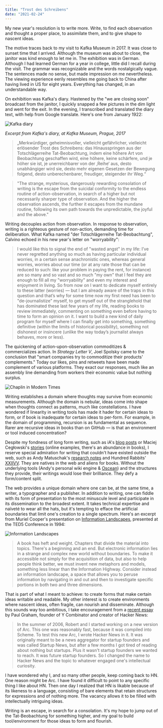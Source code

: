 ```yaml
---
title: "Trost des Schreibens"
date: "2021-02-24"
---
```


My new year's resolution is to write more. Write, to find each observation and thought a proper place, to assimilate them, and to give shape to nascent ideas.

The motive traces back to my visit to Kafka Museum in 2017. It was close to sunset time that I arrived. Although the museum was about to close, the janitor was kind enough to let me in. The exhibition was in German. Although I had learned German for a year in college, little did I recall during the visit. The grammar was recognizable and the words nostalgically vague. The sentences made no sense, but made impression on me nevertheless. The viewing experience eerily resembles me going back to China after having lived in US for eight years. Everything has changed, in an understandable way. 

On exhibition was Kafka's diary. Hastened by the "we are closing soon" broadcast from the janitor, I quickly snapped a few pictures in the dim light and went for the exit. In the evening, I transcribed and translated the diary text, with help from Google translate. Here's one from January 1922:

![Kafka diary](/trost-des-schreibens/kafka-diary.png)

*Excerpt from Kafka's diary, at Kafka Museum, Prague, 2017*

> „Merkwürdiger, geheimnisvoller, vielleicht gefährlicher, vielleicht erlösender Trost des Schreibens: das Hinausspringen aus der Totschlägerreihe Tat-Beobachtung, indem eine höhere Art von Beobachtung geschaffen wird, eine höhere, keine schärfere, und je höher sie ist, je unerreichbarer von der ‚Reihe‘ aus, desto unabhängiger wird sie, desto mehr eigenen Gesetzen der Bewegung folgend, desto unberechenbarer, freudiger, steigender ihr Weg.“

> "The strange, mysterious, dangerously rewarding consolation of writing is the escape from the suicidal conformity to the endless routine of action-observation, in search of a higher but not necessarily sharper type of observation. And the higher the observation ascends, the further it escapes from the mundane routine, following its own path towards the unpredictable, the joyful and the above."

Writing decouples action from observation. In response to observation, writing is a righteous gesture of non-action, demanding time for deliberation. What Kafka named "der Totschlägerreihe Tat-Beobachtung", Calvino echoed in his new year's letter on "worryability":

> I would like this to signal the end of "wasted angst" in my life: I’ve never regretted anything so much as having particular individual worries, in a certain sense anachronistic ones, whereas general worries, worries about our time (or at any rate those that can be reduced to such: like your problem in paying the rent, for instance) are so many and so vast and so much "my own" that I feel they are enough to fill all my "worryability" and even my interest and enjoyment in living. So from now on I want to dedicate myself entirely to these latter (worries) — but I am already aware of the traps in this question and that’s why for some time now my first need has been to "de-journalistize" myself, to get myself out of the stranglehold that has dominated these last few years of my life, reading books to review immediately, commenting on something even before having to time to form an opinion on it. I want to build a new kind of daily program for myself where I can finally get into something, something definitive (within the limits of historical possibility), something not dishonest or insincere (unlike the way today’s journalist always behaves, more or less).

The quickening of action-upon-observation commoditizes & commercializes action. In *Strategy Letter V*, Joel Spolsky came to the conclusion that "smart companies try to commoditize their products' complements." Today our likes, pins and retweets have been made complement of various platforms. They exact our responses, much like an assembly line demanding from workers their economic value but nothing surplus.

![Chaplin in Modern Times](/trost-des-schreibens/modern-times.png)

Writing establishes a domain where thoughts may survive from economic measurements. Although the domain is nebular, ideas come into shape when thoughts connect as patterns, much like constellations. I have wondered if linearity in writing tools has made it hader for certain ideas to form, or if book is inadequate for certain ideas to per-form. For example, in the domain of programming, recursion is as fundamental as sequence. Rarer are recursive ideas in books than on GitHub — is that an environment or tool induced concentration? 

Despite my fondness of long form writing, such as iA's [blog posts](https://ia.net/design/blog) or Maciej Cegłowski's [stories](http://idlewords.com) (online examples, there's an abundance in books), I reserve special admiration for writing that couldn't have existed outside the web, such as Andy Matuschak's [research notes](https://notes.andymatuschak.org) and Hundred Rabbits' [XXIIVV](https://wiki.xxiivv.com). They are natives in the web and aliens for books. Without the underlying tools (Andy's personal wiki engine & [Oscean](https://github.com/XXIIVV/oscean)) and the structures they provide, their writings would lose their brilliance. They defy a form/content split.

The web provides a unique domain where one can be, at the same time, a writer, a typographer and a publisher. In addition to writing, one can fiddle with its form of presentation to the most minuscule level and participate in its dissemination to the broadest extent. It takes technical expertise and naïveté to wear all the hats, but it's tempting to efface the artificial boundaries that limit one's creation to a single spectrum. Here's an excerpt from Muriel Cooper's presentation on [Information Landscapes](https://www.youtube.com/watch?v=Qn9zCrIJzLs), presented at the TED5 Conference in 1994:

![Information Landscapes](/trost-des-schreibens/cooper-typography.jpg)

> A book has heft and weight. Chapters that divide the material into topics. There's a beginning and an end. But electronic information lies in a strange and complex new world without boundaries. To make it accessible not simply for the acquisition of data, but also to help people think better, we must invent new metaphors and models, something less linear than the Information Highway. Consider instead an information landscape, a space that allows you to peruse information by navigating in and out and then to investigate specific portions in both two and three dimensions.

That is part of what I meant to achieve: to create forms that make certain ideas writable and readable. My other interest is to create environments where nascent ideas, often fragile, can nourish and disseminate. Although this sounds way too ambitious, I take encouragement from a [recent essay](http://paulgraham.com/worked.html) by Paul Graham, founder of Y Combinator and creator of Hacker News:

> In the summer of 2006, Robert and I started working on a new version of Arc. This one was reasonably fast, because it was compiled into Scheme. To test this new Arc, I wrote Hacker News in it. It was originally meant to be a news aggregator for startup founders and was called Startup News, but after a few months I got tired of reading about nothing but startups. Plus it wasn't startup founders we wanted to reach. It was future startup founders. So I changed the name to Hacker News and the topic to whatever engaged one's intellectual curiosity.

I have wondered why I, and so many other people, keep coming back to HN. One reason might be Arc. I have found it difficult to point to any specific thing I like about HN. Then one day I realized that HN is likable because of its likeness to a language, consisting of bare elements that retain structures for expressions and of nothing more. The vacancy allows it to be filled with intellectually intriguing ideas.

Writing is an escape, in search for a consolation. It's my hope to jump out of the Tat-Beobachtung for something higher, and my goal to build tool/environment for those ideas to form and flourish.
